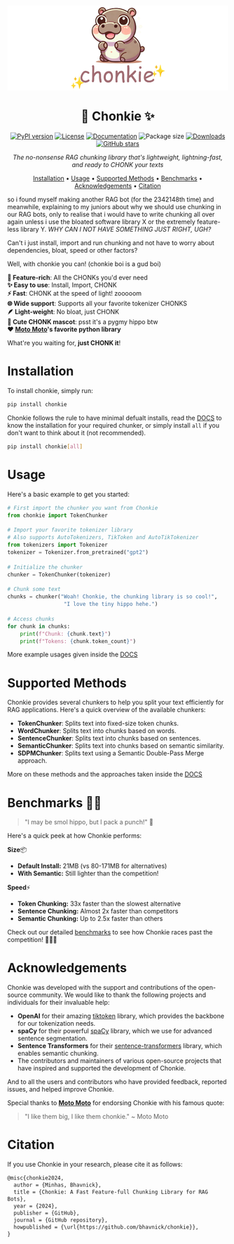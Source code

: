 <div align='center'>

![Chonkie Logo](/assets/chonkie_logo_br_transparent_bg.png)

# 🦛 Chonkie ✨

[![PyPI version](https://img.shields.io/pypi/v/chonkie.svg)](https://pypi.org/project/chonkie/)
[![License](https://img.shields.io/github/license/bhavnicksm/chonkie.svg)](https://github.com/bhavnicksm/chonkie/blob/main/LICENSE)
[![Documentation](https://img.shields.io/badge/docs-DOCS.md-blue.svg)](DOCS.md)
![Package size](https://img.shields.io/badge/size-21MB-blue)
[![Downloads](https://static.pepy.tech/badge/chonkie)](https://pepy.tech/project/chonkie)
[![GitHub stars](https://img.shields.io/github/stars/bhavnicksm/chonkie.svg)](https://github.com/bhavnicksm/chonkie/stargazers)

_The no-nonsense RAG chunking library that's lightweight, lightning-fast, and ready to CHONK your texts_

[Installation](#installation) •
[Usage](#usage) •
[Supported Methods](#supported-methods) •
[Benchmarks](#benchmarks-️) •
[Acknowledgements](#acknowledgements) •
[Citation](#citation) 

</div>

so i found myself making another RAG bot (for the 2342148th time) and meanwhile, explaining to my juniors about why we should use chunking in our RAG bots, only to realise that i would have to write chunking all over again unless i use the bloated software library X or the extremely feature-less library Y. _WHY CAN I NOT HAVE SOMETHING JUST RIGHT, UGH?_

Can't i just install, import and run chunking and not have to worry about dependencies, bloat, speed or other factors?

Well, with chonkie you can! (chonkie boi is a gud boi)

**🚀 Feature-rich**: All the CHONKs you'd ever need </br>
**✨ Easy to use**: Install, Import, CHONK </br>
**⚡ Fast**: CHONK at the speed of light! zooooom </br>
**🌐 Wide support**: Supports all your favorite tokenizer CHONKS </br>
**🪶 Light-weight**: No bloat, just CHONK </br>
**🦛 Cute CHONK mascot**: psst it's a pygmy hippo btw </br>
**❤️ [Moto Moto](#acknowledgements)'s favorite python library** </br>

What're you waiting for, **just CHONK it**!

# Installation
To install chonkie, simply run:

```bash
pip install chonkie
```

Chonkie follows the rule to have minimal defualt installs, read the [DOCS](/DOCS.md) to know the installation for your required chunker, or simply install `all` if you don't want to think about it (not recommended).

```bash
pip install chonkie[all]
```

# Usage

Here's a basic example to get you started:

```python
# First import the chunker you want from Chonkie 
from chonkie import TokenChunker

# Import your favorite tokenizer library
# Also supports AutoTokenizers, TikToken and AutoTikTokenizer
from tokenizers import Tokenizer 
tokenizer = Tokenizer.from_pretrained("gpt2")

# Initialize the chunker
chunker = TokenChunker(tokenizer)

# Chunk some text
chunks = chunker("Woah! Chonkie, the chunking library is so cool!",
                  "I love the tiny hippo hehe.")

# Access chunks
for chunk in chunks:
    print(f"Chunk: {chunk.text}")
    print(f"Tokens: {chunk.token_count}")
```

More example usages given inside the [DOCS](/DOCS.md)

# Supported Methods

Chonkie provides several chunkers to help you split your text efficiently for RAG applications. Here's a quick overview of the available chunkers:

- **TokenChunker**: Splits text into fixed-size token chunks.
- **WordChunker**: Splits text into chunks based on words.
- **SentenceChunker**: Splits text into chunks based on sentences.
- **SemanticChunker**: Splits text into chunks based on semantic similarity.
- **SDPMChunker**: Splits text using a Semantic Double-Pass Merge approach.

More on these methods and the approaches taken inside the [DOCS](/DOCS.md)

# Benchmarks 🏃‍♂️

> "I may be smol hippo, but I pack a punch!" 🦛

Here's a quick peek at how Chonkie performs:

**Size**📦

* **Default Install:** 21MB (vs 80-171MB for alternatives)
* **With Semantic:** Still lighter than the competition!

**Speed**⚡

* **Token Chunking:** 33x faster than the slowest alternative
* **Sentence Chunking:** Almost 2x faster than competitors
* **Semantic Chunking:** Up to 2.5x faster than others

Check out our detailed [benchmarks](/benchmarks/README.md) to see how Chonkie races past the competition! 🏃‍♂️💨

# Acknowledgements

Chonkie was developed with the support and contributions of the open-source community. We would like to thank the following projects and individuals for their invaluable help:

- **OpenAI** for their amazing [tiktoken](https://github.com/openai/tiktoken) library, which provides the backbone for our tokenization needs.
- **spaCy** for their powerful [spaCy](https://spacy.io/) library, which we use for advanced sentence segmentation.
- **Sentence Transformers** for their [sentence-transformers](https://www.sbert.net/) library, which enables semantic chunking.
- The contributors and maintainers of various open-source projects that have inspired and supported the development of Chonkie.

And to all the users and contributors who have provided feedback, reported issues, and helped improve Chonkie.

Special thanks to **[Moto Moto](https://www.youtube.com/watch?v=I0zZC4wtqDQ&t=5s)** for endorsing Chonkie with his famous quote: 
> "I like them big, I like them chonkie."
>                                         ~ Moto Moto

# Citation

If you use Chonkie in your research, please cite it as follows:

```
@misc{chonkie2024,
  author = {Minhas, Bhavnick},
  title = {Chonkie: A Fast Feature-full Chunking Library for RAG Bots},
  year = {2024},
  publisher = {GitHub},
  journal = {GitHub repository},
  howpublished = {\url{https://github.com/bhavnick/chonkie}},
}
```
